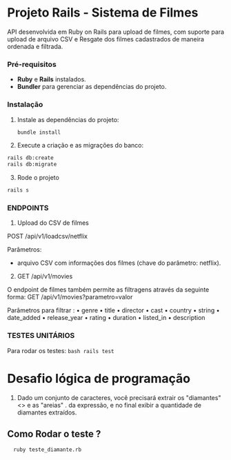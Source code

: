 # Projeto Rails - Sistema de Filmes

API desenvolvida em Ruby on Rails para upload de filmes, com suporte para upload de arquivo CSV e Resgate dos filmes cadastrados de maneira ordenada e filtrada.

### Pré-requisitos

- **Ruby** e **Rails** instalados.
- **Bundler** para gerenciar as dependências do projeto.

### Instalação

1. Instale as dependências do projeto:
   ```bash
   bundle install
   ```
2. Execute a criação e as migrações do banco:
  ```bash
  rails db:create
  rails db:migrate
  ```

3. Rode o projeto
  ```bash
  rails s
  ```

### ENDPOINTS

1. Upload do CSV de filmes

POST /api/v1/loadcsv/netflix

Parâmetros: 
  - arquivo CSV com informações dos filmes (chave do parâmetro: netflix).

2. GET /api/v1/movies

O endpoint de filmes também permite as filtragens através da seguinte forma: 
GET /api/v1/movies?parametro=valor

Parâmetros para filtrar : 
  •	genre
	•	title
	•	director
	•	cast
	•	country
	•	string
	•	date_added
	•	release_year
	•	rating
	•	duration
	•	listed_in
	•	description


  ### TESTES UNITÁRIOS

  Para rodar os testes: 
    ```bash
    rails test
    ```


# Desafio lógica de programação

1. Dado um conjunto de caracteres, você precisará extrair os "diamantes" <> e as "areias" . da expressão, e no final exibir a quantidade de diamantes extraídos.

## Como Rodar o teste ? 

  ```bash
    ruby teste_diamante.rb 
  ```